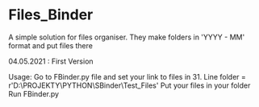 # Files_Binder
A simple solution for files organiser. They make folders in 'YYYY - MM' format and put files there

04.05.2021 : First Version

Usage: Go to FBinder.py file and set your link to files in 31. Line
    folder = r'D:\PROJEKTY\PYTHON\SBinder\Test_Files'
    Put your files in your folder
    Run FBinder.py

